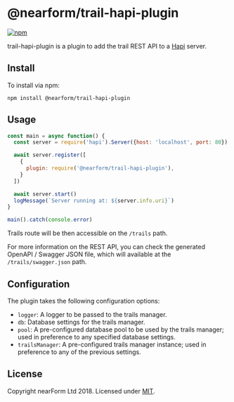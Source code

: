 # @nearform/trail-hapi-plugin

[![npm][npm-badge]][npm-url]

trail-hapi-plugin is a plugin to add the trail REST API to a [Hapi][hapi] server.

## Install

To install via npm:

```
npm install @nearform/trail-hapi-plugin
```

## Usage

```javascript
const main = async function() {
  const server = require('hapi').Server({host: 'localhost', port: 80})

  await server.register([
    {
      plugin: require('@nearform/trail-hapi-plugin'),
    }
  ])

  await server.start()
  logMessage(`Server running at: ${server.info.uri}`)
}

main().catch(console.error)
```

Trails route will be then accessible on the `/trails` path.

For more information on the REST API, you can check the generated OpenAPI / Swagger JSON file, which will available at the `/trails/swagger.json` path.

## Configuration

The plugin takes the following configuration options:

*   `logger`: A logger to be passed to the trails manager.
*   `db`: Database settings for the trails manager.
*   `pool`: A pre-configured database pool to be used by the trails manager; used in preference to any specified database settings.
*   `trailsManager`: A pre-configured trails manager instance; used in preference to any of the previous settings.

## License

Copyright nearForm Ltd 2018. Licensed under [MIT][license].

[npm-url]: https://npmjs.org/package/@nearform/trail-hapi-plugin
[npm-badge]: https://img.shields.io/npm/v/@nearform/trail-hapi-plugin.svg
[hapi]: https://hapijs.com/
[license]: ./LICENSE.md
